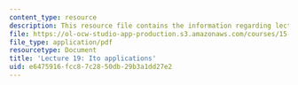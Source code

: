 ```yaml
---
content_type: resource
description: This resource file contains the information regarding lecture 19.
file: https://ol-ocw-studio-app-production.s3.amazonaws.com/courses/15-070j-advanced-stochastic-processes-fall-2013/e6475916fcc87c2850db29b3a1dd27e2_MIT15_070JF13_Lec19.pdf
file_type: application/pdf
resourcetype: Document
title: 'Lecture 19: Ito applications'
uid: e6475916-fcc8-7c28-50db-29b3a1dd27e2
---
```


